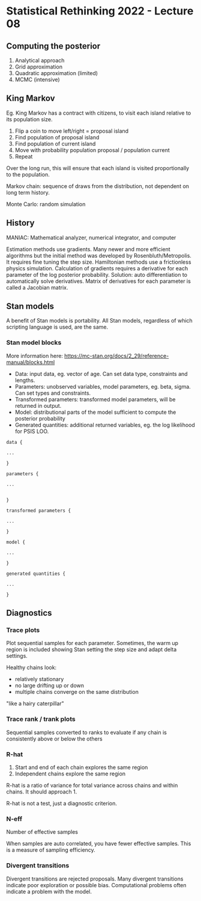 # Statistical Rethinking 2022 - Lecture 08

## Computing the posterior

1. Analytical approach
1. Grid approximation
1. Quadratic approximation (limited)
1. MCMC (intensive)

## King Markov

Eg. King Markov has a contract with citizens, to visit each island relative 
to its population size. 

1. Flip a coin to move left/right = proposal island
1. Find population of proposal island
1. Find population of current island
1. Move with probability population proposal / population current
1. Repeat

Over the long run, this will ensure that each island is visited proportionally
to the population. 

Markov chain: sequence of draws from the distribution, not dependent on 
long term history. 

Monte Carlo: random simulation

## History

MANIAC: Mathematical analyzer, numerical integrator, and computer

Estimation methods use gradients. Many newer and more efficient algorithms
but the initial method was developed by Rosenbluth/Metropolis. It requires
fine tuning the step size. Hamiltonian methods use a frictionless physics 
simulation. Calculation of gradients requires a derivative for each
parameter of the log posterior probability. Solution: auto differentiation
to automatically solve derivatives. Matrix of derivatives for each parameter
is called a Jacobian matrix. 

## Stan models

A benefit of Stan models is portability. All Stan models, regardless of which
scripting language is used, are the same. 


### Stan model blocks

More information here: https://mc-stan.org/docs/2_29/reference-manual/blocks.html

- Data: input data, eg. vector of age. Can set data type, constraints and lengths. 
- Parameters: unobserved variables, model parameters, eg. beta, sigma. Can set 
types and constraints. 
- Transformed parameters: transformed model parameters, will be returned in output. 
- Model: distributional parts of the model sufficient to compute the posterior
probability
- Generated quantities: additional returned variables, eg. the log likelihood
for PSIS LOO. 



```
data {

...

}

parameters {

...


}

transformed parameters {

...

}

model {

...

}

generated quantities {

...

}
```

## Diagnostics

### Trace plots

Plot sequential samples for each parameter. Sometimes, the warm up region 
is included showing Stan setting the step size and adapt delta settings. 

Healthy chains look: 

- relatively stationary
- no large drifting up or down
- multiple chains converge on the same distribution

"like a hairy caterpillar"


### Trace rank / trank plots

Sequential samples converted to ranks to evaluate if any chain is consistently
above or below the others


### R-hat

1. Start and end of each chain explores the same region
1. Independent chains explore the same region

R-hat is a ratio of variance for total variance across chains and within 
chains. It should approach 1. 

R-hat is not a test, just a diagnostic criterion.



### N-eff

Number of effective samples

When samples are auto correlated, you have fewer effective samples. This is a 
measure of sampling efficiency. 


### Divergent transitions

Divergent transitions are rejected proposals. Many divergent transitions 
indicate poor exploration or possible bias. Computational problems 
often indicate a problem with the model.